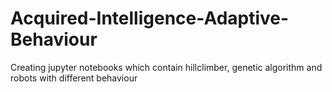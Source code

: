 # Acquired-Intelligence-Adaptive-Behaviour
Creating jupyter notebooks which contain hillclimber, genetic algorithm and robots with different behaviour
